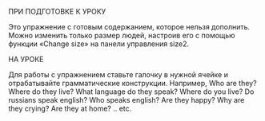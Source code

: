 ПРИ ПОДГОТОВКЕ К УРОКУ

Это упражнение с готовым содержанием, которое нельзя дополнить. 
Можно изменить только размер людей, настроив его с помощью функции «Change size» на панели управления size2.

НА УРОКЕ

Для работы с упражнением ставьте галочку в нужной ячейке и отрабатывайте грамматические конструкции.
Например, 
Who are they? Where do they live? What language do they speak? Where do you live? Do russians speak english?
Who speaks english? Are they happy? Why are they crying? Are they at home? .. etc.
